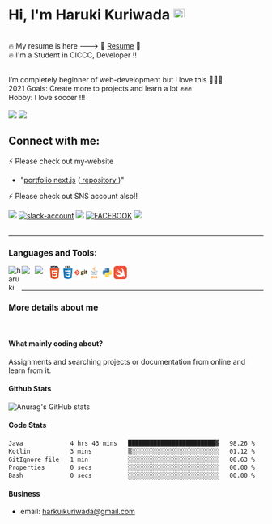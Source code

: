  # Hi, I'm Haruki Kuriwada  <img width="22px" height="22px" src="https://user-images.githubusercontent.com/1303154/88677602-1635ba80-d120-11ea-84d8-d263ba5fc3c0.gif">
 <br/>
 🔥 My resume is here ---> 📄 <a href="https://docs.google.com/document/d/1f0cyq2f1X4ymm91jJxOjKQ-1FE85z-N9fu73PwWw2PA/edit?usp=sharing">Resume</a> 📄<br/>
 🔥 I'm a Student in CICCC, Developer !! 
<br/><br/>

 I’m completely beginner of web-development but i love this 💪💪💪<br/>
 2021 Goals: Create more to projects and learn a lot ✊✊✊<br/>
 Hobby: I love soccer !!!
<br/><br/>
<img src="https://img.shields.io/github/followers/kuri-sun?label=follwers&style=social"> <a href="https://ciccc.ca/"><img src="https://img.shields.io/badge/student-CICCC-blue"></a>

##  Connect with me: 

⚡️ Please check out my-website 
 - "<a href="https://www.harukurigandai.com/">portfolio next.js</a> (<a href="https://github.com/kuri-sun/portfolio-vercel-version"> repository </a>)"


⚡️ Please check out SNS account also!!

<a href="https://gitlab.com/kuri-sun"><img src="https://img.shields.io/badge/GitLab-330F63?style=for-the-badge&logo=gitlab&logoColor=white" /></a>
<a href="https://app.slack.com/client/TL7E588KY/D02207UPML0/user_profile/U01THPQ5V9T"><img src="https://img.shields.io/badge/Slack-4A154B?style=for-the-badge&logo=slack&logoColor=white" alt="slack-account" /></a>
<a href="https://www.linkedin.com/in/haruki-kuriwada-97591220b/"><img src="https://img.shields.io/badge/LinkedIn-0077B5?style=for-the-badge&logo=linkedin&logoColor=white" /></a>
<a href="https://www.facebook.com/profile.php?id=100006442410814"><img src="https://img.shields.io/badge/Facebook-1877F2?style=for-the-badge&logo=facebook&logoColor=white" alt="FACEBOOK" /></a>
<a href="https://twitter.com/Haruki15Soccer"><img src="https://img.shields.io/badge/Twitter-1DA1F2?style=for-the-badge&logo=twitter&logoColor=white" /></a>
<br/>
<br/>
<hr />

###  Languages and Tools:

<img align="left" alt="haruki"  width="26px" src="https://cdn.icon-icons.com/icons2/2107/PNG/512/file_type_vscode_icon_130084.png" />
<img align="left"  width="26px" src="https://upload.wikimedia.org/wikipedia/commons/thumb/9/9c/IntelliJ_IDEA_Icon.svg/1024px-IntelliJ_IDEA_Icon.svg.png"/>
<img align="left"  width="26px" src="https://developer.apple.com/library/archive/documentation/ToolsLanguages/Conceptual/Xcode_Overview/Art/XcodeIcon_2x.png"/>
<img align="left"  width="26px" src="https://raw.githubusercontent.com/github/explore/80688e429a7d4ef2fca1e82350fe8e3517d3494d/topics/html/html.png"/>
<img align="left"  width="26px" src="https://raw.githubusercontent.com/github/explore/80688e429a7d4ef2fca1e82350fe8e3517d3494d/topics/css/css.png"/>
<img align="left"  width="26px" src="https://raw.githubusercontent.com/github/explore/80688e429a7d4ef2fca1e82350fe8e3517d3494d/topics/git/git.png"/>
<img align="left"  width="26px" src="https://raw.githubusercontent.com/github/explore/80688e429a7d4ef2fca1e82350fe8e3517d3494d/topics/java/java.png"/>
<img align="left"  width="26px" src="https://raw.githubusercontent.com/github/explore/80688e429a7d4ef2fca1e82350fe8e3517d3494d/topics/python/python.png"/>
<img align="left"  width="26px" src="https://raw.githubusercontent.com/github/explore/80688e429a7d4ef2fca1e82350fe8e3517d3494d/topics/swift/swift.png"/>

<br/><br/>
<hr />

### More details about me

<br/>

#### What mainly coding about?

Assignments and searching projects or documentation from online and learn from it.

#### Github Stats
![Anurag's GitHub stats](https://github-readme-stats.vercel.app/api?username=kuri-sun&hide=contribs,prs&theme=tokyonight)

#### Code Stats
<!--START_SECTION:waka-->

```text
Java             4 hrs 43 mins   ████████████████████████▓   98.26 %
Kotlin           3 mins          ▒░░░░░░░░░░░░░░░░░░░░░░░░   01.12 %
GitIgnore file   1 min           ░░░░░░░░░░░░░░░░░░░░░░░░░   00.63 %
Properties       0 secs          ░░░░░░░░░░░░░░░░░░░░░░░░░   00.00 %
Bash             0 secs          ░░░░░░░░░░░░░░░░░░░░░░░░░   00.00 %
```

<!--END_SECTION:waka-->

#### Business
 - email: harkuikuriwada@gmail.com
